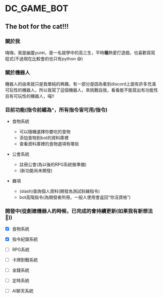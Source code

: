# DC_GAME_BOT
## The bot for the cat!!!
### 關於我
嗨嗨，我是幽靈yurei，是一名就學中的高三生，平時**極**熱愛打遊戲，也喜歡寫寫程式(不過現在比較會的也只有python 😅)

### 關於機器人
機器人的由來就只是我單純的興趣，有一部分是因為看到discord上面有許多充滿可玩性的機器人，所以我寫了這個機器人，來挑戰自我，看看能不能寫出有功能性且有可玩性的機器人，喵!!

### 目前功能(指令前綴為^，所有指令皆可用/指令)
* 食物系統
  * 可以隨機選擇你要吃的食物
  * 添加食物到bot的資料庫裡
  * 查看資料庫裡的食物選項有哪些

* 公會系統
  * 註冊公會(為以後的RPG系統做準備)
  * (新功能尚未開發)

* 雜項
  * (slash)查詢個人資料(開發為測試斜線指令)
  * bot高階指令(為開發者所用，一般人使用會返回“你沒資格”)

### 開發中(從創建機器人的時候，已完成的會持續更新(如果我有新想法🤧))
- [x] 食物系統
- [x] 指令紀錄系統
- [ ] RPG系統
- [ ] 卡牌對戰系統
- [ ] 金錢系統
- [ ] 定時系統
- [ ] AI聊天系統

